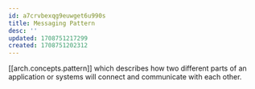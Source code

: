 ```yaml
---
id: a7crvbexqg9euwget6u990s
title: Messaging Pattern
desc: ''
updated: 1708751217299
created: 1708751202312
---
```


[[arch.concepts.pattern]] which describes how two different parts of an application or systems will connect and communicate with each other. 
